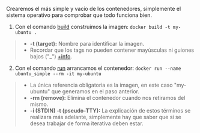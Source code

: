 [tagsInDocker]: https://docs.docker.com/engine/reference/commandline/tag/
[buildInDocker]:https://docs.docker.com/engine/reference/commandline/build/
[runInDocker]:https://docs.docker.com/engine/reference/run/
[execInDocker]: https://docs.docker.com/engine/reference/commandline/exec/

Crearemos el más simple y vacío de los contenedores, simplemente el sistema operativo para comprobar que todo funciona bien.

1. Con el comando [build][buildInDocker] construimos la imagen: `docker build -t my-ubuntu .`
>-  **-t (target):** Nombre para identificar la imagen.
>- Recordar que los tags no pueden contener mayúsculas ni guiones bajos ("_") [+info][tagsInDocker].

2. Con el comando [run][runInDocker] arrancamos el contenedor: `docker run --name ubuntu_simple --rm -it my-ubuntu`
>- La única referencia obligatoria es la imagen, en este caso "my-ubuntu" que generamos en el paso anterior.
>- **-rm (remove):** Elimina el contenedor cuando nos retiramos del mismo.
>- **-i (STDIN) -t (pseudo-TTY):** La explicación de estos términos se realizara más adelante, simplemente hay que saber que si se desea trabajar de forma iterativa deben estar.